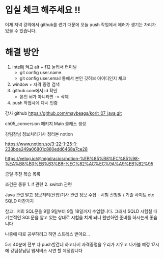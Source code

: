 # 입실 체크 해주세요 !!
어제 저녁 강의에서 github를 썼기 때문에 오늘 push 작업에서
에러가 생기는 자리가 있을 수 있습니다.
# 해결 방안
1. intellij 켜고 alt + f12 눌러서 터미널
    - git config user.name
    - git config user.email 통해서 본인 깃허브 아이디인지 체크
2. window + 자격 증명 검색
3. github.com에서 id 확인
    - 본인 id가 아니라면 -> 삭제
4. push 작업시에 다시 인증

강사 github
https://github.com/maybeags/korit_07_java.git

ch05_conversion 패키지
Main 클래스 생성

강팀장님 정보처리기사 정리본 notion

https://www.notion.so/3-22-1-25-1-233bde249a06801c880edd6468a7ce28

https://velog.io/@migdracios/notion-%EB%85%B8%EC%85%98-%EA%B8%B0%EB%B3%B8-%EC%82%AC%EC%9A%A9%EB%B2%95

금일 추천 복습 목록

조건문
   종류
      1. if 관련
      2. switch 관련

Java 관련 말고 정보처리(산업)기사 관련 정보 수집 - 시험 신청일 / 기출 사이트 etc
SQLD 마찬가지

참고 :
저희 SQL문을 9월 9일부터 9월 18일까지 수업합니다.
그래서 SQLD 시험칠 때 기본적인 SQL문을 알고 있는 상태로 시험을 치게 되니
웬만하면 준비를 하시는게 좋습니다

나중에 따로 공부하려고 하면 스트레스 받아요...

5시 40분에 전부 다 push할건데
하고나서 자격증명을 우리가 지우고 나가볼 예정
17시에 강팀장님팀 웹서비스 시연 할 예정입니다
